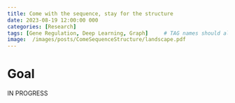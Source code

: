 ```yaml
---
title: Come with the sequence, stay for the structure 
date: 2023-08-19 12:00:00 000
categories: [Research]
tags: [Gene Regulation, Deep Learning, Graph]     # TAG names should always be lowercase
image:  /images/posts/ComeSequenceStructure/landscape.pdf
---
```


# Goal
IN PROGRESS
